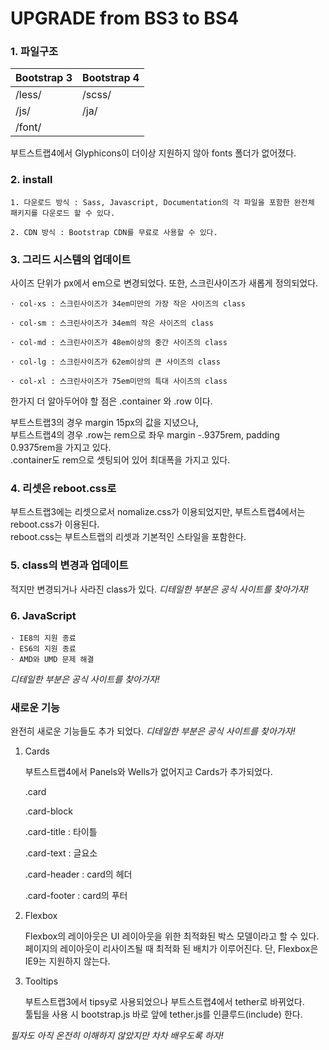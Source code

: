 # UPGRADE from BS3 to BS4

### 1. 파일구조

|Bootstrap 3|Bootstrap 4|
|:---|:---|
|/less/|/scss/|
|/js/|/ja/|
|/font/||

부트스트랩4에서 Glyphicons이 더이상 지원하지 않아 fonts 폴더가 없어졌다.


### 2. install

    1. 다운로드 방식 : Sass, Javascript, Documentation의 각 파일을 포함한 완전체 패키지를 다운로드 할 수 있다.

    2. CDN 방식 : Bootstrap CDN를 무료로 사용할 수 있다.


### 3. 그리드 시스템의 업데이트

사이즈 단위가 px에서 em으로 변경되었다. 또한, 스크린사이즈가 새롭게 정의되었다.

    · col-xs : 스크린사이즈가 34em미만의 가장 작은 사이즈의 class

    · col-sm : 스크린사이즈가 34em의 작은 사이즈의 class

    · col-md : 스크린사이즈가 48em이상의 중간 사이즈의 class

    · col-lg : 스크린사이즈가 62em이상의 큰 사이즈의 class

    · col-xl : 스크린사이즈가 75em미만의 특대 사이즈의 class

한가지 더 알아두어야 할 점은 .container  와 .row 이다.

부트스트랩3의 경우 margin 15px의 값을 지녔으나,   
부트스트랩4의 경우 .row는 rem으로 좌우 margin -.9375rem, padding 0.9375rem을 가지고 있다.   
.container도 rem으로 셋팅되어 있어 최대폭을 가지고 있다.  


### 4. 리셋은 reboot.css로

부트스트랩3에는 리셋으로서 nomalize.css가 이용되었지만, 부트스트랩4에서는 reboot.css가 이용된다.   
reboot.css는 부트스트랩의 리셋과 기본적인 스타일을 포함한다.


### 5. class의 변경과 업데이트

적지만 변경되거나 사라진 class가 있다. _디테일한 부분은 공식 사이트를 찾아가자!_


### 6. JavaScript

    · IE8의 지원 종료
    · ES6의 지원 종료
    · AMD와 UMD 문제 해결

_디테일한 부분은 공식 사이트를 찾아가자!_

### 새로운 기능

완전히 새로운 기능들도 추가 되었다. _디테일한 부분은 공식 사이트를 찾아가자!_

1. Cards

    부트스트랩4에서 Panels와 Wells가 없어지고 Cards가 추가되었다.  
    
    .card 

    .card-block 

    .card-title : 타이틀

    .card-text : 글요소

    .card-header : card의 헤더

    .card-footer : card의 푸터
    
2. Flexbox

    Flexbox의 레이아웃은 UI 레이아웃을 위한 최적화된 박스 모델이라고 할 수 있다.   
    페이지의 레이아웃이 리사이즈될 때 최적화 된 배치가 이루어진다. 단, Flexbox은 IE9는 지원하지 않는다.

3. Tooltips

    부트스트랩3에서 tipsy로 사용되었으나 부트스트랩4에서 tether로 바뀌었다.   
    툴팁을 사용 시 bootstrap.js 바로 앞에 tether.js를 인클루드(include) 한다.

_필자도 아직 온전히 이해하지 않았지만 차차 배우도록 하자!_    
